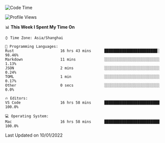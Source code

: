 <!--START_SECTION:waka-->
![Code Time](http://img.shields.io/badge/Code%20Time-901%20hrs%207%20mins-blue)

![Profile Views](http://img.shields.io/badge/Profile%20Views-11-blue)

📊 **This Week I Spent My Time On** 

```text
⌚︎ Time Zone: Asia/Shanghai

💬 Programming Languages: 
Rust                     16 hrs 43 mins      ████████████████████████░   98.46% 
Markdown                 11 mins             ░░░░░░░░░░░░░░░░░░░░░░░░░   1.13% 
JSON                     2 mins              ░░░░░░░░░░░░░░░░░░░░░░░░░   0.24% 
TOML                     1 min               ░░░░░░░░░░░░░░░░░░░░░░░░░   0.17% 
Other                    0 secs              ░░░░░░░░░░░░░░░░░░░░░░░░░   0.0%

🔥 Editors: 
VS Code                  16 hrs 58 mins      █████████████████████████   100.0%

💻 Operating System: 
Mac                      16 hrs 58 mins      █████████████████████████   100.0%

```


 Last Updated on 10/01/2022
<!--END_SECTION:waka-->
